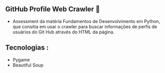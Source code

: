 ## GitHub Profile Web Crawler :snake:
 - Assessment da matéria Fundamentos de Desenvolvimento em Python, que consitia em usar o crawler para buscar informações de perfis de usuários do Git Hub através do HTML da página.
 
 
## Tecnologias :
 - Pygame
- Beautiful Soup
